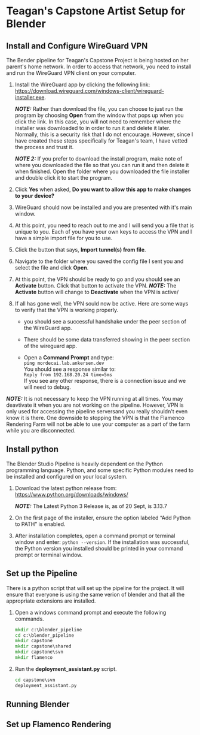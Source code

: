 # Teagan's Capstone Artist Setup for Blender

## Install and Configure WireGuard VPN

The Bender pipeline for Teagan's Capstone Project is being hosted on her parent's home network.  In order to access that network, you need to install and run the WireGuard VPN client on your computer.

1. Install the WireGuard app by clicking the following link: <https://download.wireguard.com/windows-client/wireguard-installer.exe>.

   **_NOTE:_** Rather than download the file, you can choose to just run the program by choosing **Open** from the window that pops up when you click the link.  In this case, you will not need to remember where the installer was downloaded to in order to run it and delete it later.  Normally, this is a security risk that I do not encourage.  However, since I have created these steps specifically for Teagan's team, I have vetted the process and trust it.

   **_NOTE 2:_** If you prefer to download the install program, make note of where you downloaded the file so that you can run it and then delete it when finished.  Open the folder where you downloaded the file installer and double click it to start the program.

1. Click **Yes** when asked, **Do you want to allow this app to make changes to your device?**

1. WireGuard should now be installed and you are presented with it's main window.

1. At this point, you need to reach out to me and I will send you a file that is unique to you.  Each of you have your own keys to access the VPN and I have a simple import file for you to use.

1. Click the button that says, **Import tunnel(s) from file**.

1. Navigate to the folder where you saved the config file I sent you and select the file and click **Open**.

1. At this point, the VPN should be ready to go and you should see an **Activate** button.  Click that button to activate the VPN.
   **_NOTE:_** The **Activate** button will change to **Deactivate** when the VPN is active/

1. If all has gone well, the VPN sould now be active.  Here are some ways to verify that the VPN is working properly.

   - you should see a successful handshake under the peer section of the WireGuard app.

   - There should be some data transferred showing in the peer section of the wireguard app.

   - Open a **Command Prompt** and type:  
   `ping mordecai.lab.ankersen.dev`  
   You should see a response similar to:  
   `Reply from 192.168.20.24 time=5ms`  
   If you see any other response, there is a connection issue and we will need to debug.

**_NOTE:_**  It is not necessary to keep the VPN running at all times.  You may deavtivate it when you are not working on the pipeline.  However, VPN is only used for accessing the pipeline serversand you really shouldn't even know it is there.  One downside to stopping the VPN is that the Flamenco Rendering Farm will not be able to use your computer as a part of the farm while you are disconnected.

## Install python

The Blender Studio Pipeline is heavily dependent on the Python programming language.  Python, and some specific Python modules need to be installed and configured on your local system.

1. Download the latest python release from: <https://www.python.org/downloads/windows/>

   **_NOTE:_** The Latest Python 3 Release is, as of 20 Sept, is 3.13.7

1. On the first page of the installer, ensure the option labeled “Add Python to PATH” is enabled.

1. After installation completes, open a command prompt or terminal window and enter: `python --version`.  If the installation was successful, the Python version you installed should be printed in your command prompt or terminal window.

## Set up the Pipeline

There is a python script that will set up the pipeline for the project.  It will ensure that everyone is using the same verion of blender and that all the appropriate extensions are installed.

1. Open a windows command prompt and execute the following commands.

   ```bat
   mkdir c:\blender_pipeline
   cd c:\blender_pipeline
   mkdir capstone
   mkdir capstone\shared
   mkdir capstone\svn
   mkdir flamenco
   ```

1. Run the **deployment_assistant.py** script.

   ```bat
   cd capstone\svn
   deployment_assistant.py
   ```

## Running Blender

## Set up Flamenco Rendering
